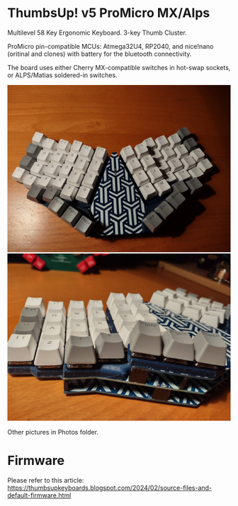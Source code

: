 # ThumbsUp! v5 ProMicro MX/Alps

Multilevel 58 Key Ergonomic Keyboard.
3-key Thumb Cluster.

ProMicro pin-compatible MCUs: Atmega32U4, RP2040, and nice!nano (oritinal and clones) with battery for the bluetooth connectivity.

The board uses either Cherry MX-compatible switches in hot-swap sockets, or ALPS/Matias soldered-in switches.


![Main view](https://github.com/ak66666/ThumbsUpV5MXProMicro/blob/main/Photos/IMG_20230603_194621492.jpg)
![Three levels are visible](https://github.com/ak66666/ThumbsUpV5MXProMicro/blob/main/Photos/IMG_20230603_194629943_HDR.jpg)

Other pictures in Photos folder.

# Firmware

Please refer to this article:
https://thumbsupkeyboards.blogspot.com/2024/02/source-files-and-default-firmware.html


